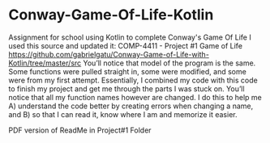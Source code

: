 # Conway-Game-Of-Life-Kotlin
Assignment for school using Kotlin to complete Conway's Game Of Life
 I used this source and updated it:
COMP-4411 - Project #1 Game of Life
https://github.com/gabrielgatu/Conway-Game-of-Life-with-Kotlin/tree/master/src
You’ll notice that model of the program is the same. Some functions were pulled straight in, some were modified, and some were from my first attempt. Essentially, I combined my code with this code to finish my project and get me through the parts I was stuck on. You’ll notice that all my function names however are changed. I do this to help me A) understand the code better by creating errors when changing a name, and B) so that I can read it, know where I am and memorize it easier.

PDF version of ReadMe in Project#1 Folder
